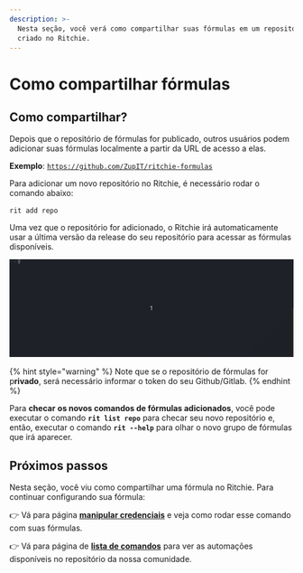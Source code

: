 ```yaml
---
description: >-
  Nesta seção, você verá como compartilhar suas fórmulas em um repositório já
  criado no Ritchie.
---
```


# Como compartilhar fórmulas

## Como compartilhar?

Depois que o repositório de fórmulas for publicado, outros usuários podem adicionar suas fórmulas localmente a partir da URL de acesso a elas. 

**Exemplo**: [`https://github.com/ZupIT/ritchie-formulas`](https://github.com/ZupIT/ritchie-formulas)

Para adicionar um novo repositório no Ritchie, é necessário rodar o comando abaixo: 

```text
rit add repo
```

Uma vez que o repositório for adicionado, o Ritchie irá automaticamente usar a última versão da release do  seu repositório para acessar as fórmulas disponíveis.

![rit add repo command demonstration](../.gitbook/assets/rit-add-repo-3.gif)

{% hint style="warning" %}
Note que se o repositório de fórmulas for p**rivado**, será necessário informar o token do seu Github/Gitlab. 
{% endhint %}

Para **checar** **os novos comandos de fórmulas adicionados**, você pode executar o comando **`rit list repo`** para checar seu novo repositório e, então, executar o comando **`rit --help`** para olhar o novo grupo de fórmulas que irá aparecer.

## Próximos passos 

Nesta seção, você viu como compartilhar uma fórmula no Ritchie. Para continuar configurando sua fórmula:

👉 Vá para página [**manipular credenciais**](lista-de-comandos.md) e veja como rodar esse comando com suas fórmulas.

👉 Vá para página de [**lista de comandos**](../developer/lista-de-comandos-1.md) para ver as automações disponíveis no repositório da nossa comunidade. 

